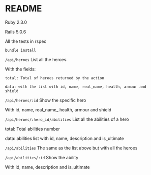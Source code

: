 # README

Ruby 2.3.0

Rails 5.0.6

All the tests in rspec

`bundle install`

`/api/heroes`                         List all the heroes

  With the fields:

    total: Total of heroes returned by the action

    data: with the list with id, name, real_name, health, armour and shield

`/api/heroes/:id`                     Show the specific hero

  With id, name, real_name_ health, armour and shield

`/api/heroes/:hero_id/abilities`      List all the abilities of a hero

  total: Total abilities number

  data: abilities list with  id, name, description and is_ultimate

`/api/abilities`                      The same as the list above but with all the heroes

`/api/abilities/:id`                  Show the ability

  With id, name, description and is_ultimate
